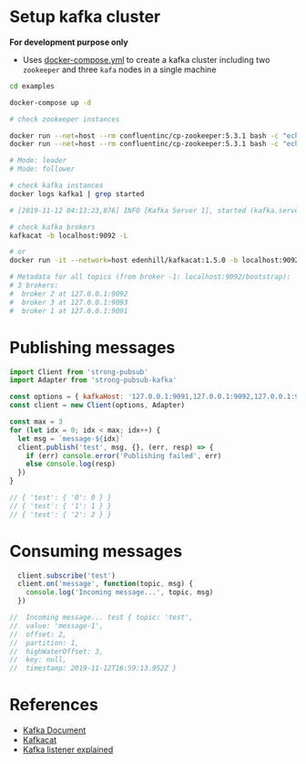 # Setup kafka cluster
**For development purpose only**

- Uses [docker-compose.yml](kafka-cluster/docker-compose.yml) to create a kafka cluster including two `zookeeper` and three `kafa` nodes in a single machine

```sh
cd examples

docker-compose up -d

# check zookeeper instances

docker run --net=host --rm confluentinc/cp-zookeeper:5.3.1 bash -c "echo stat | nc localhost 2181 | grep Mode"
docker run --net=host --rm confluentinc/cp-zookeeper:5.3.1 bash -c "echo stat | nc localhost 2182 | grep Mode"

# Mode: leader
# Mode: follower

# check kafka instances
docker logs kafka1 | grep started

# [2019-11-12 04:13:23,876] INFO [Kafka Server 1], started (kafka.server.KafkaServer)

# check kafka brokers
kafkacat -b localhost:9092 -L

# or
docker run -it --network=host edenhill/kafkacat:1.5.0 -b localhost:9092 -L

# Metadata for all topics (from broker -1: localhost:9092/bootstrap):
# 3 brokers:
#  broker 2 at 127.0.0.1:9092
#  broker 3 at 127.0.0.1:9093
#  broker 1 at 127.0.0.1:9091
```

# Publishing messages

```javascript
import Client from 'strong-pubsub'
import Adapter from 'strong-pubsub-kafka'

const options = { kafkaHost: '127.0.0.1:9091,127.0.0.1:9092,127.0.0.1:9093' }
const client = new Client(options, Adapter)

const max = 3
for (let idx = 0; idx < max; idx++) {
  let msg = `message-${idx}`
  client.publish('test', msg, {}, (err, resp) => {
    if (err) console.error('Publishing failed', err)
    else console.log(resp)
  })
}

// { 'test': { '0': 0 } }
// { 'test': { '1': 1 } }
// { 'test': { '2': 2 } }
```

# Consuming messages

```javascript
  client.subscribe('test')
  client.on('message', function(topic, msg) {
    console.log('Incoming message...', topic, msg)
  })

//  Incoming message... test { topic: 'test',
//  value: 'message-1',
//  offset: 2,
//  partition: 1,
//  highWaterOffset: 3,
//  key: null,
//  timestamp: 2019-11-12T16:59:13.952Z }
```

# References

- [Kafka Document](https://kafka.apache.org/documentation/)
- [Kafkacat](https://github.com/edenhill/kafkacat)
- [Kafka listener explained](https://www.confluent.io/blog/kafka-listeners-explained)
